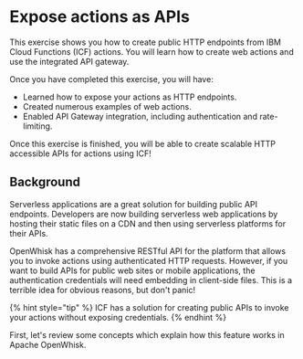 # Expose actions as APIs

This exercise shows you how to create public HTTP endpoints from IBM Cloud Functions (ICF) actions. You will learn how to create web actions and use the integrated API gateway.

Once you have completed this exercise, you will have:

* Learned how to expose your actions as HTTP endpoints.
* Created numerous examples of web actions.
* Enabled API Gateway integration, including authentication and rate-limiting.

Once this exercise is finished, you will be able to create scalable HTTP accessible APIs for actions using ICF!

## Background

Serverless applications are a great solution for building public API endpoints. Developers are now building serverless web applications by hosting their static files on a CDN and then using serverless platforms for their APIs.

OpenWhisk has a comprehensive RESTful API for the platform that allows you to invoke actions using authenticated HTTP requests. However, if you want to build APIs for public web sites or mobile applications, the authentication credentials will need embedding in client-side files. This is a terrible idea for obvious reasons, but don't panic!

{% hint style="tip" %}
ICF has a solution for creating public APIs to invoke your actions without exposing credentials.
{% endhint %}

First, let's review some concepts which explain how this feature works in Apache OpenWhisk.
